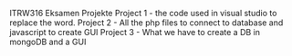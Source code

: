 ITRW316 Eksamen Projekte
Project 1 - the code used in visual studio to replace the word.
Project 2 - All the php files to connect to database and javascript to create GUI
Project 3 - What we have to create a DB in mongoDB and a GUI
